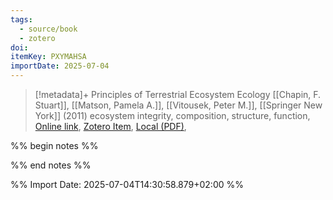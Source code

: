 ```yaml
---
tags:
  - source/book
  - zotero
doi: 
itemKey: PXYMAHSA
importDate: 2025-07-04
---
```

>[!metadata]+
> Principles of Terrestrial Ecosystem Ecology
> [[Chapin, F. Stuart]], [[Matson, Pamela A.]], [[Vitousek, Peter M.]], 
> [[Springer New York]] (2011)
> ecosystem integrity, composition, structure, function, 
> [Online link](http://link.springer.com/10.1007/978-1-4419-9504-9), [Zotero Item](zotero://select/library/items/PXYMAHSA), [Local (PDF)](file://C:/Users/aburg/Documents/references/zotero/storage/NX8DNYD4/Chapin2011_PrinciplesTerrestrial.pdf), 

%% begin notes %%

%% end notes %%

%% Import Date: 2025-07-04T14:30:58.879+02:00 %%
